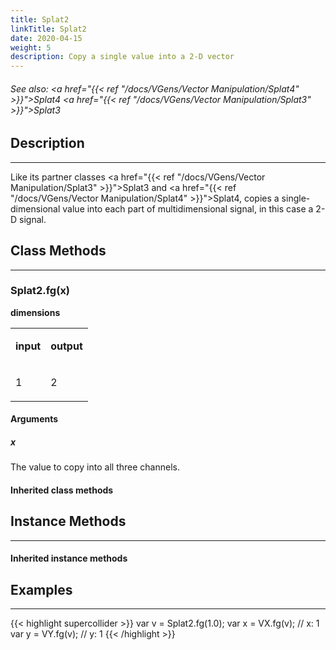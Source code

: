 ```yaml
---
title: Splat2
linkTitle: Splat2
date: 2020-04-15
weight: 5
description: Copy a single value into a 2-D vector
---
```

<!-- generated file, please edit the original .schelp file(in the Scintillator repository) and then run schelpToMarkDown.scdscript to regenerate. -->
###### See also: <a href="{{< ref "/docs/VGens/Vector Manipulation/Splat4" >}}">Splat4</a> <a href="{{< ref "/docs/VGens/Vector Manipulation/Splat3" >}}">Splat3</a> 



## Description
---



Like its partner classes <a href="{{< ref "/docs/VGens/Vector Manipulation/Splat3" >}}">Splat3</a> and <a href="{{< ref "/docs/VGens/Vector Manipulation/Splat4" >}}">Splat4</a>, copies a single-dimensional value into each part of multidimensional signal, in this case a 2-D signal.



## Class Methods
---



### Splat2.fg(x)



<strong>dimensions</strong>


<table>
<tr><td>

<strong>input</strong>

</td><td>

<strong>output</strong>

</td></tr>
<tr><td>

1

</td><td>

2

</td></tr>

</table>


#### Arguments

##### x



The value to copy into all three channels.





#### Inherited class methods



## Instance Methods
---



#### Inherited instance methods



## Examples
---



{{< highlight supercollider >}}
var v = Splat2.fg(1.0);
var x = VX.fg(v); // x: 1
var y = VY.fg(v); // y: 1
{{< /highlight >}}





